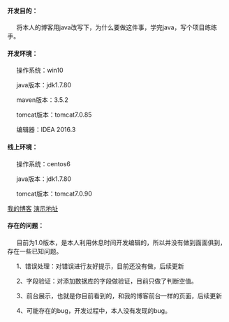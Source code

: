 
#### 开发目的：

&ensp;&ensp;&ensp;将本人的博客用java改写下，为什么要做这件事，学完java，写个项目练练手。

#### 开发环境：

&ensp;&ensp;&ensp;操作系统：win10

&ensp;&ensp;&ensp;java版本：jdk1.7.80

&ensp;&ensp;&ensp;maven版本：3.5.2

&ensp;&ensp;&ensp;tomcat版本：tomcat7.0.85

&ensp;&ensp;&ensp;编辑器：IDEA 2016.3

#### 线上环境：

&ensp;&ensp;&ensp;操作系统：centos6

&ensp;&ensp;&ensp;java版本：jdk1.7.80

&ensp;&ensp;&ensp;tomcat版本：tomcat7.0.90
  
[我的博客](http://www.yang-pig.com/article/54.html) [演示地址](http://tm.yang-pig.com:8080/ssm_test/)

#### 存在的问题：

  &ensp;&ensp;&ensp;目前为1.0版本，是本人利用休息时间开发编辑的，所以并没有做到面面俱到，存在一些已知问题。

  &ensp;&ensp;&ensp;1、错误处理：对错误进行友好提示，目前还没有做，后续更新

  &ensp;&ensp;&ensp;2、字段验证：对添加数据库的字段做验证，目前只做了判断空值。
   
  &ensp;&ensp;&ensp;3、前台展示，也就是你目前看到的，和我的博客前台一样的页面，后续更新

  &ensp;&ensp;&ensp;4、可能存在的bug，开发过程中，本人没有发现的bug。
